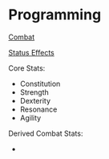 # Programming

[Combat](Programming%2046855cf629714e22af6efca7f66979d0/Combat%206425fb97ec7b42f2aa58f0dc1a0ff70d.md)

[Status Effects](Programming%2046855cf629714e22af6efca7f66979d0/Status%20Effects%20611978afef7a4b31accfef8eac1150ae.md)

Core Stats:

- Constitution
- Strength
- Dexterity
- Resonance
- Agility

Derived Combat Stats:

-